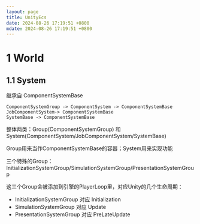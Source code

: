 ```yaml
---
layout: page
title: UnityEcs
date: 2024-08-26 17:19:51 +0800
mdate: 2024-08-26 17:19:51 +0800
---
```


# 1 World

## 1.1 System

继承自 ComponentSystemBase

```
ComponentSystemGroup -> ComponentSystem -> ComponentSystemBase
JobComponentSystem-> ComponentSystemBase
SystemBase -> ComponentSystemBase
```

整体两类：Group(ComponentSystemGroup) 和 System(ComponentSystem/JobComponentSystem/SystemBase)

Group用来当作ComponentSystemBase的容器；System用来实现功能

三个特殊的Group：InitializationSystemGroup/SimulationSystemGroup/PresentationSystemGroup

这三个Group会被添加到引擎的PlayerLoop里，对应Unity的几个生命周期：

- InitializationSystemGroup 对应 Initialization
- SimulationSystemGroup 对应 Update
- PresentationSystemGroup 对应 PreLateUpdate
